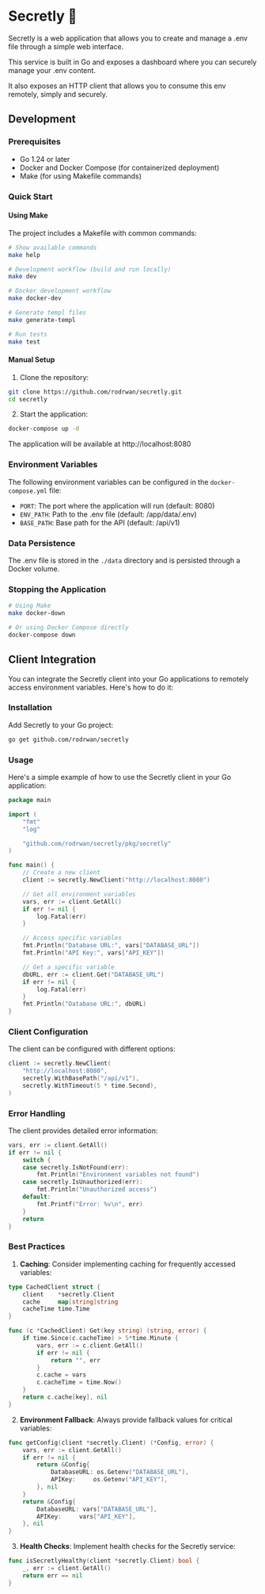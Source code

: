 # Secretly 🔐

Secretly is a web application that allows you to create and manage a .env file through a simple web interface.

This service is built in Go and exposes a dashboard where you can securely manage your .env content.

It also exposes an HTTP client that allows you to consume this env remotely, simply and securely.

## Development

### Prerequisites
- Go 1.24 or later
- Docker and Docker Compose (for containerized deployment)
- Make (for using Makefile commands)

### Quick Start

#### Using Make
The project includes a Makefile with common commands:

```bash
# Show available commands
make help

# Development workflow (build and run locally)
make dev

# Docker development workflow
make docker-dev

# Generate templ files
make generate-templ

# Run tests
make test
```

#### Manual Setup
1. Clone the repository:
```bash
git clone https://github.com/rodrwan/secretly.git
cd secretly
```

2. Start the application:
```bash
docker-compose up -d
```

The application will be available at http://localhost:8080

### Environment Variables
The following environment variables can be configured in the `docker-compose.yml` file:

- `PORT`: The port where the application will run (default: 8080)
- `ENV_PATH`: Path to the .env file (default: /app/data/.env)
- `BASE_PATH`: Base path for the API (default: /api/v1)

### Data Persistence
The .env file is stored in the `./data` directory and is persisted through a Docker volume.

### Stopping the Application
```bash
# Using Make
make docker-down

# Or using Docker Compose directly
docker-compose down
```

## Client Integration

You can integrate the Secretly client into your Go applications to remotely access environment variables. Here's how to do it:

### Installation

Add Secretly to your Go project:

```bash
go get github.com/rodrwan/secretly
```

### Usage

Here's a simple example of how to use the Secretly client in your Go application:

```go
package main

import (
    "fmt"
    "log"

    "github.com/rodrwan/secretly/pkg/secretly"
)

func main() {
    // Create a new client
    client := secretly.NewClient("http://localhost:8080")

    // Get all environment variables
    vars, err := client.GetAll()
    if err != nil {
        log.Fatal(err)
    }

    // Access specific variables
    fmt.Println("Database URL:", vars["DATABASE_URL"])
    fmt.Println("API Key:", vars["API_KEY"])

    // Get a specific variable
    dbURL, err := client.Get("DATABASE_URL")
    if err != nil {
        log.Fatal(err)
    }
    fmt.Println("Database URL:", dbURL)
}
```

### Client Configuration

The client can be configured with different options:

```go
client := secretly.NewClient(
    "http://localhost:8080",
    secretly.WithBasePath("/api/v1"),
    secretly.WithTimeout(5 * time.Second),
)
```

### Error Handling

The client provides detailed error information:

```go
vars, err := client.GetAll()
if err != nil {
    switch {
    case secretly.IsNotFound(err):
        fmt.Println("Environment variables not found")
    case secretly.IsUnauthorized(err):
        fmt.Println("Unauthorized access")
    default:
        fmt.Printf("Error: %v\n", err)
    }
    return
}
```

### Best Practices

1. **Caching**: Consider implementing caching for frequently accessed variables:
```go
type CachedClient struct {
    client    *secretly.Client
    cache     map[string]string
    cacheTime time.Time
}

func (c *CachedClient) Get(key string) (string, error) {
    if time.Since(c.cacheTime) > 5*time.Minute {
        vars, err := c.client.GetAll()
        if err != nil {
            return "", err
        }
        c.cache = vars
        c.cacheTime = time.Now()
    }
    return c.cache[key], nil
}
```

2. **Environment Fallback**: Always provide fallback values for critical variables:
```go
func getConfig(client *secretly.Client) (*Config, error) {
    vars, err := client.GetAll()
    if err != nil {
        return &Config{
            DatabaseURL: os.Getenv("DATABASE_URL"),
            APIKey:     os.Getenv("API_KEY"),
        }, nil
    }
    return &Config{
        DatabaseURL: vars["DATABASE_URL"],
        APIKey:     vars["API_KEY"],
    }, nil
}
```

3. **Health Checks**: Implement health checks for the Secretly service:
```go
func isSecretlyHealthy(client *secretly.Client) bool {
    _, err := client.GetAll()
    return err == nil
}
```



